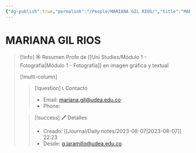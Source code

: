 ```yaml
---
{"dg-publish":true,"permalink":"/People/MARIANA GIL RIOS/","title":"MARIANA  GIL RIOS","tags":["NoteType/Person"],"created":"2023-08-07T22:22:19.708-05:00","updated":"2023-09-09T18:10:48.522-05:00"}
---
```



# MARIANA GIL RIOS

> [!info] 🏵️ Resumen
> Profe de [[Uni Studies/Módulo 1 - Fotografía\|Módulo 1 - Fotografía]] en imagen gráfica y textual

> [!multi-column]
> 
> > [!question] 📞 Contacto
> > - Email: mariana.gil@udea.edu.co 
> > - Phone:  
> 
> > [!success] 🖊️ Detalles
> > - Creado: [[Journal/Daily notes/2023-08-07\|2023-08-07]] 22:23
> > - Desde: g.jaramillo@udea.edu.co  

